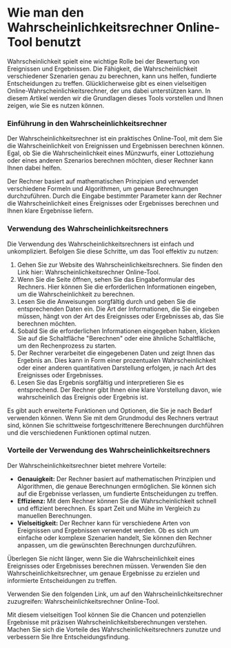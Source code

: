 Wie man den Wahrscheinlichkeitsrechner Online-Tool benutzt
==========================================================

Wahrscheinlichkeit spielt eine wichtige Rolle bei der Bewertung von Ereignissen und Ergebnissen. Die Fähigkeit, die Wahrscheinlichkeit verschiedener Szenarien genau zu berechnen, kann uns helfen, fundierte Entscheidungen zu treffen. Glücklicherweise gibt es einen vielseitigen Online-Wahrscheinlichkeitsrechner, der uns dabei unterstützen kann. In diesem Artikel werden wir die Grundlagen dieses Tools vorstellen und Ihnen zeigen, wie Sie es nutzen können.

### Einführung in den Wahrscheinlichkeitsrechner

Der Wahrscheinlichkeitsrechner ist ein praktisches Online-Tool, mit dem Sie die Wahrscheinlichkeit von Ereignissen und Ergebnissen berechnen können. Egal, ob Sie die Wahrscheinlichkeit eines Münzwurfs, einer Lottoziehung oder eines anderen Szenarios berechnen möchten, dieser Rechner kann Ihnen dabei helfen.

Der Rechner basiert auf mathematischen Prinzipien und verwendet verschiedene Formeln und Algorithmen, um genaue Berechnungen durchzuführen. Durch die Eingabe bestimmter Parameter kann der Rechner die Wahrscheinlichkeit eines Ereignisses oder Ergebnisses berechnen und Ihnen klare Ergebnisse liefern.

### Verwendung des Wahrscheinlichkeitsrechners

Die Verwendung des Wahrscheinlichkeitsrechners ist einfach und unkompliziert. Befolgen Sie diese Schritte, um das Tool effektiv zu nutzen:

1. Gehen Sie zur Website des Wahrscheinlichkeitsrechners. Sie finden den Link hier: Wahrscheinlichkeitsrechner Online-Tool.
2. Wenn Sie die Seite öffnen, sehen Sie das Eingabeformular des Rechners. Hier können Sie die erforderlichen Informationen eingeben, um die Wahrscheinlichkeit zu berechnen.
3. Lesen Sie die Anweisungen sorgfältig durch und geben Sie die entsprechenden Daten ein. Die Art der Informationen, die Sie eingeben müssen, hängt von der Art des Ereignisses oder Ergebnisses ab, das Sie berechnen möchten.
4. Sobald Sie die erforderlichen Informationen eingegeben haben, klicken Sie auf die Schaltfläche "Berechnen" oder eine ähnliche Schaltfläche, um den Rechenprozess zu starten.
5. Der Rechner verarbeitet die eingegebenen Daten und zeigt Ihnen das Ergebnis an. Dies kann in Form einer prozentualen Wahrscheinlichkeit oder einer anderen quantitativen Darstellung erfolgen, je nach Art des Ereignisses oder Ergebnisses.
6. Lesen Sie das Ergebnis sorgfältig und interpretieren Sie es entsprechend. Der Rechner gibt Ihnen eine klare Vorstellung davon, wie wahrscheinlich das Ereignis oder Ergebnis ist.

Es gibt auch erweiterte Funktionen und Optionen, die Sie je nach Bedarf verwenden können. Wenn Sie mit dem Grundmodul des Rechners vertraut sind, können Sie schrittweise fortgeschrittenere Berechnungen durchführen und die verschiedenen Funktionen optimal nutzen.

### Vorteile der Verwendung des Wahrscheinlichkeitsrechners

Der Wahrscheinlichkeitsrechner bietet mehrere Vorteile:

- **Genauigkeit:** Der Rechner basiert auf mathematischen Prinzipien und Algorithmen, die genaue Berechnungen ermöglichen. Sie können sich auf die Ergebnisse verlassen, um fundierte Entscheidungen zu treffen.
- **Effizienz:** Mit dem Rechner können Sie die Wahrscheinlichkeit schnell und effizient berechnen. Es spart Zeit und Mühe im Vergleich zu manuellen Berechnungen.
- **Vielseitigkeit:** Der Rechner kann für verschiedene Arten von Ereignissen und Ergebnissen verwendet werden. Ob es sich um einfache oder komplexe Szenarien handelt, Sie können den Rechner anpassen, um die gewünschten Berechnungen durchzuführen.

Überlegen Sie nicht länger, wenn Sie die Wahrscheinlichkeit eines Ereignisses oder Ergebnisses berechnen müssen. Verwenden Sie den Wahrscheinlichkeitsrechner, um genaue Ergebnisse zu erzielen und informierte Entscheidungen zu treffen.

Verwenden Sie den folgenden Link, um auf den Wahrscheinlichkeitsrechner zuzugreifen: Wahrscheinlichkeitsrechner Online-Tool.

Mit diesem vielseitigen Tool können Sie die Chancen und potenziellen Ergebnisse mit präzisen Wahrscheinlichkeitsberechnungen verstehen. Machen Sie sich die Vorteile des Wahrscheinlichkeitsrechners zunutze und verbessern Sie Ihre Entscheidungsfindung.